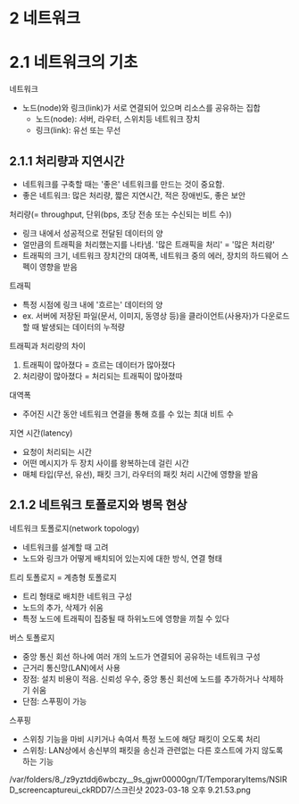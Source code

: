 #  2 네트워크 

# 2.1 네트워크의 기초 

네트워크 
- 노드(node)와 링크(link)가 서로 연결되어 있으며 리소스를 공유하는 집합
    - 노드(node): 서버, 라우터, 스위치등 네트워크 장치
    - 링크(link): 유선 또는 무선

## 2.1.1 처리량과 지연시간
- 네트워크를 구축할 때는 '좋은' 네트워크를 만드는 것이 중요함.
- 좋은 네트워크: 많은 처리량, 짧은 지연시간, 적은 장애빈도, 좋은 보안

처리량(= throughput, 단위(bps, 초당 전송 또는 수신되는 비트 수))
- 링크 내에서 성공적으로 전달된 데이터의 양
- 얼만큼의 트래픽을 처리했는지를 나타냄. '많은 트래픽을 처리' = '많은 처리량'
- 트래픽의 크기, 네트워크 장치간의 대여폭, 네트워크 중의 에러, 장치의 하드웨어 스펙이 영향을 받음

트래픽
- 특정 시점에 링크 내에 '흐르는' 데이터의 양 
- ex. 서버에 저장된 파일(문서, 이미지, 동영상 등)을 클라이언트(사용자)가 다운로드할 때 발생되는 데이터의 누적량

트래픽과 처리량의 차이
1. 트래픽이 많아졌다 = 흐르는 데이터가 많아졌다
2. 처리량이 많아졌다 = 처리되는 트래픽이 많아졌따 

대역폭
- 주어진 시간 동안 네트워크 연결을 통해 흐를 수 있는 최대 비트 수

지연 시간(latency)
- 요청이 처리되는 시간
- 어떤 메시지가 두 장치 사이를 왕복하는데 걸린 시간
- 매체 타입(무선, 유선), 패킷 크기, 라우터의 패킷 처리 시간에 영향을 받음

## 2.1.2 네트워크 토폴로지와 병목 현상

네트워크 토폴로지(network topology)
- 네트워크를 설계할 때 고려
- 노드와 링크가 어떻게 배치되어 있는지에 대한 방식, 연결 형태

트리 토폴로지 = 계층형 토폴로지
- 트리 형태로 배치한 네트워크 구성
- 노드의 추가, 삭제가 쉬움
- 특정 노드에 트래픽이 집중될 때 하위노드에 영향을 끼칠 수 있다

버스 토폴로지
- 중앙 통신 회선 하나에 여러 개의 노드가 연결되어 공유하는 네트워크 구성
- 근거리 통신망(LAN)에서 사용
- 장점: 설치 비용이 적음. 신뢰성 우수, 중앙 통신 회선에 노드를 추가하거나 삭제하기 쉬움
- 단점: 스푸핑이 가능



스푸핑
- 스위칭 기능을 마비 시키거나 속여서 특정 노드에 해당 패킷이 오도록 처리 
- 스위칭: LAN상에서 송신부의 패킷을 송신과 관련없는 다른 호스트에 가지 않도록 하는 기능

/var/folders/8_/z9yztddj6wbczy__9s_gjwr00000gn/T/TemporaryItems/NSIRD_screencaptureui_ckRDD7/스크린샷 2023-03-18 오후 9.21.53.png
